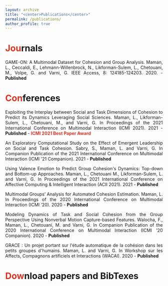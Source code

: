 ```yaml
---
layout: archive
title: "<center>Publications</center>"
permalink: /publications/
author_profile: true
---
```


<span style="color: #DC3522">Jou</span>rnals
======
<p align="justify">GAME-ON: A Multimodal Dataset for Cohesion and Group Analysis. Maman, L., Ceccaldi, E., Lehmann-Willenbrock, N., Likforman-Sulem, L., Chetouani, M., Volpe, G. and Varni, G. IEEE Access, 8: 124185-124203. 2020. - <b>Published</b></p>

<span style="color: #DC3522">Con</span>ferences
======
<p align="justify">Exploiting the Interplay between Social and Task Dimensions of Cohesion to Predict its Dynamics Leveraging Social Sciences. Maman, L., Likforman-Sulem, L., Chetouani, M., and Varni, G. In Proceedings of the 2021 International Conference on Multimodal Interaction (ICMI 2021). 2021 - <b>Published</b> - <b style="color: #DC3522">ICMI 2021 Best Paper Award</b></p>

<p align="justify">An Exploratory Computational Study on the Effect of Emergent Leadership on Social and Task Cohesion. Sabry, S., Maman, L. and Varni, G. In Companion Publication of the 2021 International Conference on Multimodal Interaction (ICMI '21 Companion). 2021 - <b>Published</b></p>

<p align="justify">Using Valence Emotion to Predict Group Cohesion's Dynamics: Top-down and Bottom-up Approaches. Maman, L., Chetouani M., Likforman-Sulem, L. and Varni, G. In Proceedings of the 2021 International Conference on Affective Computing & Intelligent Interaction (ACII 2021). 2021 - <b>Published</b></p>

<p align="justify">Multimodal Groups’ Analysis for Automated Cohesion Estimation. Maman, L. In Proceedings of the 2020 International Conference on Multimodal Interaction (ICMI ‘20). 2020 - <b>Published</b></p>

<p align="justify">Modeling Dynamics of Task and Social Cohesion from the Group Perspective Using Nonverbal Motion Capture-based Features. Walocha, F., Maman, L., Chetouani, M. and Varni, G. In Companion Publication of the 2020 International Conference on Multimodal Interaction (ICMI '20 Companion). 2020 - <b>Published</b></p>

<p align="justify">GRACE : Un projet portant sur l'étude automatique de la cohésion dans les petits groupes d'humains. Maman, L. and Varni, G. In Workshop sur les Affects, Compagnons artificiels et Interactions (WACAI). 2020 - <b>Published</b></p>



<span style="color: #DC3522">Dow</span>nload papers and BibTexes
======
<script src="https://bibbase.org/show?bib=https%3A%2F%2Flucienmaman.github.io%2Fpublications%2Fmy_publications_bibbase.bib&jsonp=1"></script> 
